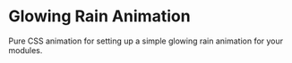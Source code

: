 # Glowing Rain Animation
Pure CSS animation for setting up a simple glowing rain animation for your modules.
